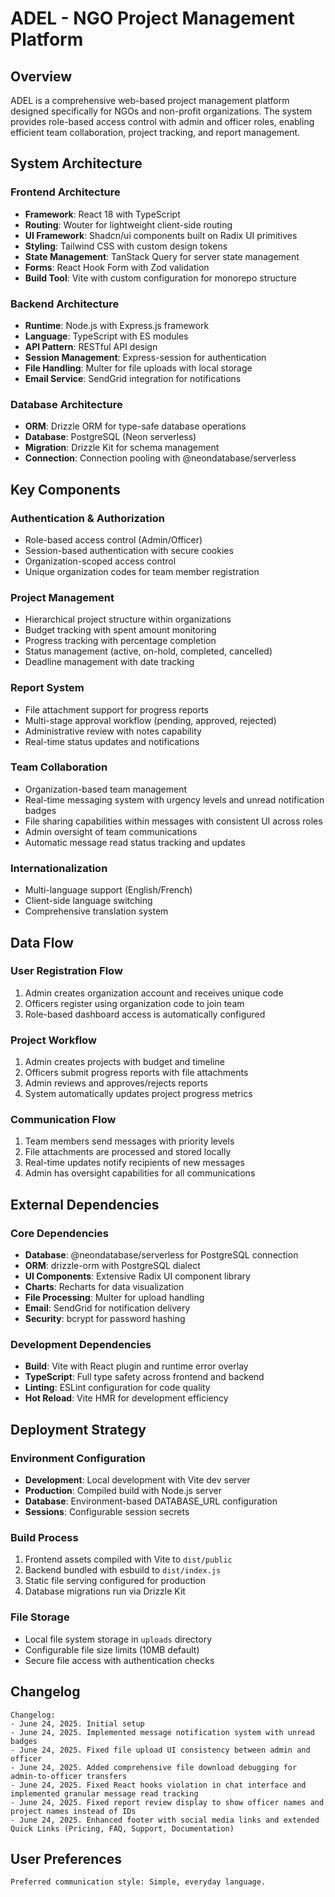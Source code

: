 # ADEL - NGO Project Management Platform

## Overview

ADEL is a comprehensive web-based project management platform designed specifically for NGOs and non-profit organizations. The system provides role-based access control with admin and officer roles, enabling efficient team collaboration, project tracking, and report management.

## System Architecture

### Frontend Architecture
- **Framework**: React 18 with TypeScript
- **Routing**: Wouter for lightweight client-side routing
- **UI Framework**: Shadcn/ui components built on Radix UI primitives
- **Styling**: Tailwind CSS with custom design tokens
- **State Management**: TanStack Query for server state management
- **Forms**: React Hook Form with Zod validation
- **Build Tool**: Vite with custom configuration for monorepo structure

### Backend Architecture
- **Runtime**: Node.js with Express.js framework
- **Language**: TypeScript with ES modules
- **API Pattern**: RESTful API design
- **Session Management**: Express-session for authentication
- **File Handling**: Multer for file uploads with local storage
- **Email Service**: SendGrid integration for notifications

### Database Architecture
- **ORM**: Drizzle ORM for type-safe database operations
- **Database**: PostgreSQL (Neon serverless)
- **Migration**: Drizzle Kit for schema management
- **Connection**: Connection pooling with @neondatabase/serverless

## Key Components

### Authentication & Authorization
- Role-based access control (Admin/Officer)
- Session-based authentication with secure cookies
- Organization-scoped access control
- Unique organization codes for team member registration

### Project Management
- Hierarchical project structure within organizations
- Budget tracking with spent amount monitoring
- Progress tracking with percentage completion
- Status management (active, on-hold, completed, cancelled)
- Deadline management with date tracking

### Report System
- File attachment support for progress reports
- Multi-stage approval workflow (pending, approved, rejected)
- Administrative review with notes capability
- Real-time status updates and notifications

### Team Collaboration
- Organization-based team management
- Real-time messaging system with urgency levels and unread notification badges
- File sharing capabilities within messages with consistent UI across roles
- Admin oversight of team communications
- Automatic message read status tracking and updates

### Internationalization
- Multi-language support (English/French)
- Client-side language switching
- Comprehensive translation system

## Data Flow

### User Registration Flow
1. Admin creates organization account and receives unique code
2. Officers register using organization code to join team
3. Role-based dashboard access is automatically configured

### Project Workflow
1. Admin creates projects with budget and timeline
2. Officers submit progress reports with file attachments
3. Admin reviews and approves/rejects reports
4. System automatically updates project progress metrics

### Communication Flow
1. Team members send messages with priority levels
2. File attachments are processed and stored locally
3. Real-time updates notify recipients of new messages
4. Admin has oversight capabilities for all communications

## External Dependencies

### Core Dependencies
- **Database**: @neondatabase/serverless for PostgreSQL connection
- **ORM**: drizzle-orm with PostgreSQL dialect
- **UI Components**: Extensive Radix UI component library
- **Charts**: Recharts for data visualization
- **File Processing**: Multer for upload handling
- **Email**: SendGrid for notification delivery
- **Security**: bcrypt for password hashing

### Development Dependencies
- **Build**: Vite with React plugin and runtime error overlay
- **TypeScript**: Full type safety across frontend and backend
- **Linting**: ESLint configuration for code quality
- **Hot Reload**: Vite HMR for development efficiency

## Deployment Strategy

### Environment Configuration
- **Development**: Local development with Vite dev server
- **Production**: Compiled build with Node.js server
- **Database**: Environment-based DATABASE_URL configuration
- **Sessions**: Configurable session secrets

### Build Process
1. Frontend assets compiled with Vite to `dist/public`
2. Backend bundled with esbuild to `dist/index.js`
3. Static file serving configured for production
4. Database migrations run via Drizzle Kit

### File Storage
- Local file system storage in `uploads` directory
- Configurable file size limits (10MB default)
- Secure file access with authentication checks

## Changelog
```
Changelog:
- June 24, 2025. Initial setup
- June 24, 2025. Implemented message notification system with unread badges
- June 24, 2025. Fixed file upload UI consistency between admin and officer
- June 24, 2025. Added comprehensive file download debugging for admin-to-officer transfers
- June 24, 2025. Fixed React hooks violation in chat interface and implemented granular message read tracking
- June 24, 2025. Fixed report review display to show officer names and project names instead of IDs
- June 24, 2025. Enhanced footer with social media links and extended Quick Links (Pricing, FAQ, Support, Documentation)
```

## User Preferences
```
Preferred communication style: Simple, everyday language.
```